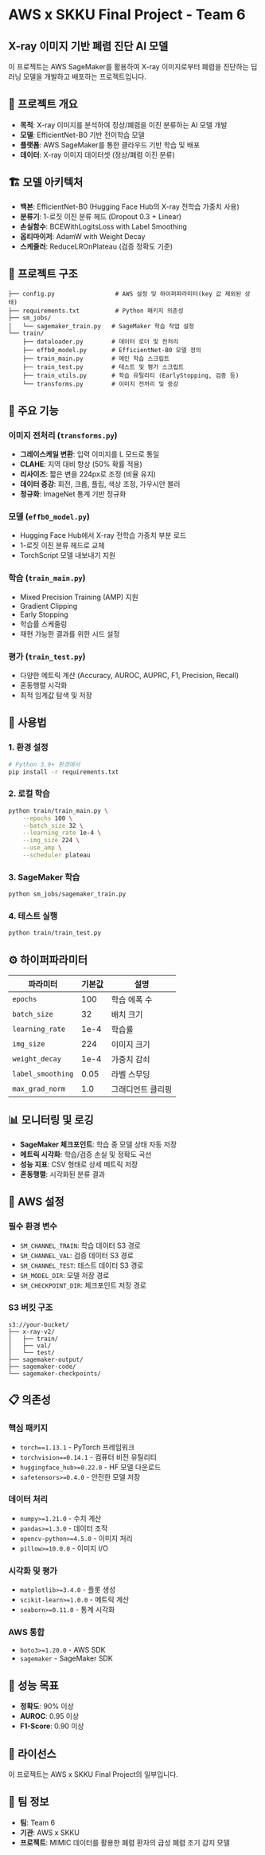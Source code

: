 # AWS x SKKU Final Project - Team 6
## X-ray 이미지 기반 폐렴 진단 AI 모델

이 프로젝트는 AWS SageMaker를 활용하여 X-ray 이미지로부터 폐렴을 진단하는 딥러닝 모델을 개발하고 배포하는 프로젝트입니다.

## 🎯 프로젝트 개요

- **목적**: X-ray 이미지를 분석하여 정상/폐렴을 이진 분류하는 AI 모델 개발
- **모델**: EfficientNet-B0 기반 전이학습 모델
- **플랫폼**: AWS SageMaker를 통한 클라우드 기반 학습 및 배포
- **데이터**: X-ray 이미지 데이터셋 (정상/폐렴 이진 분류)

## 🏗️ 모델 아키텍처

- **백본**: EfficientNet-B0 (Hugging Face Hub의 X-ray 전학습 가중치 사용)
- **분류기**: 1-로짓 이진 분류 헤드 (Dropout 0.3 + Linear)
- **손실함수**: BCEWithLogitsLoss with Label Smoothing
- **옵티마이저**: AdamW with Weight Decay
- **스케줄러**: ReduceLROnPlateau (검증 정확도 기준)

## 📁 프로젝트 구조

```
├── config.py                 # AWS 설정 및 하이퍼파라미터(key 값 제외된 상태)
├── requirements.txt          # Python 패키지 의존성
├── sm_jobs/
│   └── sagemaker_train.py   # SageMaker 학습 작업 설정
└── train/
    ├── dataloader.py        # 데이터 로더 및 전처리
    ├── effb0_model.py       # EfficientNet-B0 모델 정의
    ├── train_main.py        # 메인 학습 스크립트
    ├── train_test.py        # 테스트 및 평가 스크립트
    ├── train_utils.py       # 학습 유틸리티 (EarlyStopping, 검증 등)
    └── transforms.py        # 이미지 전처리 및 증강
```

## 🔧 주요 기능

### 이미지 전처리 (`transforms.py`)
- **그레이스케일 변환**: 입력 이미지를 L 모드로 통일
- **CLAHE**: 지역 대비 향상 (50% 확률 적용)
- **리사이즈**: 짧은 변을 224px로 조정 (비율 유지)
- **데이터 증강**: 회전, 크롭, 플립, 색상 조정, 가우시안 블러
- **정규화**: ImageNet 통계 기반 정규화

### 모델 (`effb0_model.py`)
- Hugging Face Hub에서 X-ray 전학습 가중치 부분 로드
- 1-로짓 이진 분류 헤드로 교체
- TorchScript 모델 내보내기 지원

### 학습 (`train_main.py`)
- Mixed Precision Training (AMP) 지원
- Gradient Clipping
- Early Stopping
- 학습률 스케줄링
- 재현 가능한 결과를 위한 시드 설정

### 평가 (`train_test.py`)
- 다양한 메트릭 계산 (Accuracy, AUROC, AUPRC, F1, Precision, Recall)
- 혼동행렬 시각화
- 최적 임계값 탐색 및 저장

## 🚀 사용법

### 1. 환경 설정

```bash
# Python 3.9+ 환경에서
pip install -r requirements.txt
```

### 2. 로컬 학습

```bash
python train/train_main.py \
    --epochs 100 \
    --batch_size 32 \
    --learning_rate 1e-4 \
    --img_size 224 \
    --use_amp \
    --scheduler plateau
```

### 3. SageMaker 학습

```bash
python sm_jobs/sagemaker_train.py
```

### 4. 테스트 실행

```bash
python train/train_test.py
```

## ⚙️ 하이퍼파라미터

| 파라미터 | 기본값 | 설명 |
|---------|--------|------|
| `epochs` | 100 | 학습 에폭 수 |
| `batch_size` | 32 | 배치 크기 |
| `learning_rate` | 1e-4 | 학습률 |
| `img_size` | 224 | 이미지 크기 |
| `weight_decay` | 1e-4 | 가중치 감쇠 |
| `label_smoothing` | 0.05 | 라벨 스무딩 |
| `max_grad_norm` | 1.0 | 그래디언트 클리핑 |

## 📊 모니터링 및 로깅

- **SageMaker 체크포인트**: 학습 중 모델 상태 자동 저장
- **메트릭 시각화**: 학습/검증 손실 및 정확도 곡선
- **성능 지표**: CSV 형태로 상세 메트릭 저장
- **혼동행렬**: 시각화된 분류 결과

## 🔧 AWS 설정

### 필수 환경 변수
- `SM_CHANNEL_TRAIN`: 학습 데이터 S3 경로
- `SM_CHANNEL_VAL`: 검증 데이터 S3 경로  
- `SM_CHANNEL_TEST`: 테스트 데이터 S3 경로
- `SM_MODEL_DIR`: 모델 저장 경로
- `SM_CHECKPOINT_DIR`: 체크포인트 저장 경로

### S3 버킷 구조
```
s3://your-bucket/
├── x-ray-v2/
│   ├── train/
│   ├── val/
│   └── test/
├── sagemaker-output/
├── sagemaker-code/
└── sagemaker-checkpoints/
```

## 📋 의존성

### 핵심 패키지
- `torch==1.13.1` - PyTorch 프레임워크
- `torchvision==0.14.1` - 컴퓨터 비전 유틸리티
- `huggingface_hub>=0.22.0` - HF 모델 다운로드
- `safetensors>=0.4.0` - 안전한 모델 저장

### 데이터 처리
- `numpy>=1.21.0` - 수치 계산
- `pandas>=1.3.0` - 데이터 조작
- `opencv-python>=4.5.0` - 이미지 처리
- `pillow>=10.0.0` - 이미지 I/O

### 시각화 및 평가
- `matplotlib>=3.4.0` - 플롯 생성
- `scikit-learn>=1.0.0` - 메트릭 계산
- `seaborn>=0.11.0` - 통계 시각화

### AWS 통합
- `boto3>=1.20.0` - AWS SDK
- `sagemaker` - SageMaker SDK

## 🎯 성능 목표

- **정확도**: 90% 이상
- **AUROC**: 0.95 이상
- **F1-Score**: 0.90 이상

## 📝 라이선스

이 프로젝트는 AWS x SKKU Final Project의 일부입니다.

## 👥 팀 정보

- **팀**: Team 6
- **기관**: AWS x SKKU
- **프로젝트**: MIMIC 데이터를 활용한 폐렴 환자의 급성 폐렴 조기 감지 모델

